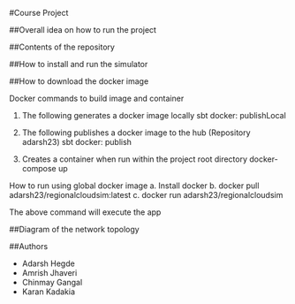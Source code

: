 #Course Project

##Overall idea on how to run the project


##Contents of the repository


##How to install and run the simulator



##How to download the docker image

Docker commands to build image and container

1. The following generates a docker image locally
sbt docker: publishLocal
   
2. The following publishes a docker image to the hub (Repository adarsh23)
sbt docker: publish
   
3. Creates a container when run within the project root directory
docker-compose up
   
How to run using global docker image
a. Install docker
b. docker pull adarsh23/regionalcloudsim:latest
c. docker run adarsh23/regionalcloudsim

The above command will execute the app


##Diagram of the network topology


##Authors
* Adarsh Hegde
* Amrish Jhaveri
* Chinmay Gangal
* Karan Kadakia
